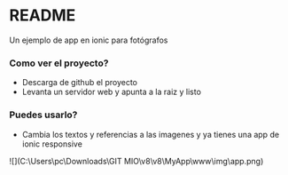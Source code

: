 # README

Un ejemplo de app en ionic para fotógrafos

### Como ver el proyecto?

- Descarga de github el proyecto
- Levanta un servidor web y apunta a la raiz y listo

### Puedes usarlo?

- Cambia los textos y referencias a las imagenes y ya tienes una app de ionic responsive

![](C:\Users\pc\Downloads\GIT MIO\v8\v8\MyApp\www\img\app.png)


